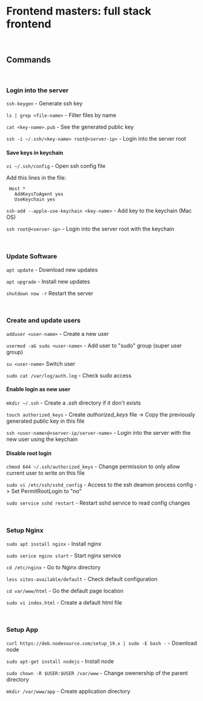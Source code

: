 
# Frontend masters:  full stack frontend 

<br>

## Commands

<br>

### Login into the server

`ssh-keygen` - Generate ssh key

`ls | grep <file-name>` - Filter files by name

`cat <key-name>.pub` - See the generated public key

`ssh -i ~/.ssh/<key-name> root@<server-ip>` - Login into the server root

#### Save keys in keychain

`vi ~/.ssh/config` - Open ssh config file

Add this lines in the file:

     Host *
       AddKeysToAgent yes
       UseKeychain yes

`ssh-add --apple-use-keychain <key-name>` - Add key to the keychain (Mac OS)

`ssh root@<server-ip>` - Login into the server root with the keychain

<br>

### Update Software

`apt update` - Download new updates

`apt upgrade` - Install new updates

`shutdown now -r` Restart the server

<br>

### Create and update users

`adduser <user-name>` - Create a new user

`usermod -aG sudo <user-name>` - Add user to "sudo" group (super user group)

`su <user-name>` Switch user

`sudo cat /var/log/auth.log` - Check sudo access 

#### Enable login as new user

`mkdir ~/.ssh` - Create a *.ssh* directory if it don't exists

`touch authorized_keys` - Create *authorized_keys* file -> Copy the previously generated public key in this file

`ssh <user-name>@<server-ip/server-name>` - Login into the server with the new user using the keychain

#### Disable root login

`chmod 644 ~/.ssh/authorized_keys` - Change permission to only allow current user to write on this file

`sudo vi /etc/ssh/sshd_config` - Access to the ssh deamon process config -> Set PermitRootLogin to "no"

`sudo service sshd restart` - Restart sshd service to read config changes

<br>

### Setup Nginx

`sudo apt install nginx` - Install nginx 

`sudo serice nginx start` - Start nginx service

`cd /etc/nginx` - Go to Nginx directory 

`less sites-available/default` - Check default configuration 

`cd var/www/html` - Go the default page location

`sudo vi index.html` - Create a default html file

<br>

### Setup App

`curl https://deb.nodesource.com/setup_19.x | sudo -E bash -` - Download node

`sudo apt-get install nodejs` - Install node

`sudo chown -R $USER:$USER /var/www` - Change owenership of the parent directory 

`mkdir /var/www/app` - Create application directory 













